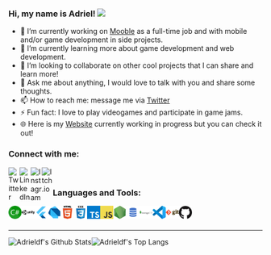 ### Hi, my name is Adriel! <img src="https://raw.githubusercontent.com/MartinHeinz/MartinHeinz/master/wave.gif" width="30px">


- 🔭 I’m currently working on [Mooble][mooble] as a full-time job and with mobile and/or game development in side projects.
- 🌱 I’m currently learning more about game development and web development.
- 👯 I’m looking to collaborate on other cool projects that I can share and learn more!
- 💬 Ask me about anything, I would love to talk with you and share some thoughts.
- 📫 How to reach me: message me via [Twitter][twitter]
- ⚡ Fun fact: I love to play videogames and participate in game jams.
- 🌐 Here is my [Website][website] currently working in progress but you can check it out!

### Connect with me:

[<img align="left" title="Twitter" alt="Twitter" width="22px" src="https://cdn.jsdelivr.net/npm/simple-icons@v3/icons/twitter.svg" />][twitter]
[<img align="left" title="Linkedin" alt="LinkedIn" width="22px" src="https://cdn.jsdelivr.net/npm/simple-icons@v3/icons/linkedin.svg" />][linkedin]
[<img align="left" title="Instagram" alt="Instagram" width="22px" src="https://cdn.jsdelivr.net/npm/simple-icons@v3/icons/instagram.svg" />][instagram]
[<img align="left" title="Itch.io" alt="Itch.io" width="22px" src="https://cdn.jsdelivr.net/npm/simple-icons@v3/icons/itch-dot-io.svg" />][itchio]

<br />

### Languages and Tools:

<img align="left" title="C#" alt="C#" width="26px" src="https://raw.githubusercontent.com/github/explore/78df643247d429f6cc873026c0622819ad797942/topics/csharp/csharp.png" />
<img align="left" title="Unity" alt="Unity" width="26px" src="https://raw.githubusercontent.com/github/explore/78df643247d429f6cc873026c0622819ad797942/topics/unity/unity.png" />
<img align="left" title="Flutter" alt="Flutter" width="26px" src="https://raw.githubusercontent.com/github/explore/78df643247d429f6cc873026c0622819ad797942/topics/flutter/flutter.png" />
<img align="left" title="Dart" alt="Dart" width="26px" src="https://raw.githubusercontent.com/github/explore/78df643247d429f6cc873026c0622819ad797942/topics/dart/dart.png" />
<img align="left" title="HTML" alt="HTML5" width="26px" src="https://raw.githubusercontent.com/github/explore/80688e429a7d4ef2fca1e82350fe8e3517d3494d/topics/html/html.png" />
<img align="left" title="CSS" alt="CSS3" width="26px" src="https://raw.githubusercontent.com/github/explore/80688e429a7d4ef2fca1e82350fe8e3517d3494d/topics/css/css.png" />
<img align="left" title="Typescript" alt="TypeScript" width="26px" src="https://raw.githubusercontent.com/github/explore/80688e429a7d4ef2fca1e82350fe8e3517d3494d/topics/typescript/typescript.png" />
<img align="left" title="Javascript" alt="JavaScript" width="26px" src="https://raw.githubusercontent.com/github/explore/80688e429a7d4ef2fca1e82350fe8e3517d3494d/topics/javascript/javascript.png" />
<img align="left" title="Node.js" alt="Node.js" width="26px" src="https://raw.githubusercontent.com/github/explore/80688e429a7d4ef2fca1e82350fe8e3517d3494d/topics/nodejs/nodejs.png" />
<img align="left" title="SQL" alt="SQL" width="26px" src="https://raw.githubusercontent.com/github/explore/80688e429a7d4ef2fca1e82350fe8e3517d3494d/topics/sql/sql.png" />
<img align="left" title="MongoDB" alt="MongoDB" width="26px" src="https://raw.githubusercontent.com/github/explore/80688e429a7d4ef2fca1e82350fe8e3517d3494d/topics/mongodb/mongodb.png" />
<img align="left" title="VS Code" alt="Visual Studio Code" width="26px" src="https://raw.githubusercontent.com/github/explore/80688e429a7d4ef2fca1e82350fe8e3517d3494d/topics/visual-studio-code/visual-studio-code.png" />
<img align="left" title="Git" alt="Git" width="26px" src="https://raw.githubusercontent.com/github/explore/80688e429a7d4ef2fca1e82350fe8e3517d3494d/topics/git/git.png" />
<img align="left" title="GitHub" alt="GitHub" width="26px" src="https://raw.githubusercontent.com/github/explore/78df643247d429f6cc873026c0622819ad797942/topics/github/github.png" />

<br />
<br />

---

<img align="left" alt="Adrieldf's Github Stats" src="https://github-readme-stats.vercel.app/api?username=Adrieldf&show_icons=true&hide_border=false&count_private=true&theme=tokyonight" />
<img align="left" alt="Adrieldf's Top Langs" src="https://github-readme-stats.vercel.app/api/top-langs/?username=Adrieldf&layout=compact&langs_count=8&hide=html&theme=tokyonight" />



[mooble]: https://planner.mooble.com/us/design/Draft
[whatsapp]: https://wa.me/5554999151985/?text=Hello!
[website]: https://adrieldf.github.io
[twitter]: https://twitter.com/adriel_df
[instagram]: https://www.instagram.com/adriel_df/
[linkedin]: https://www.linkedin.com/in/adrieldf/
[itchio]: https://adrieldf.itch.io
